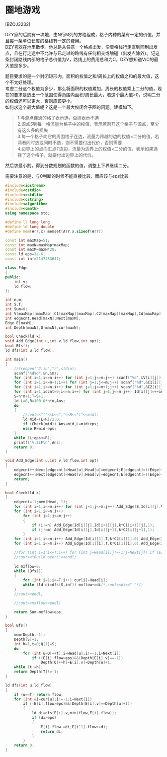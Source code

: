 # 圈地游戏
[BZOJ3232]

DZY家的后院有一块地，由N行M列的方格组成，格子内种的菜有一定的价值，并且每一条单位长度的格线有一定的费用。  
DZY喜欢在地里散步。他总是从任意一个格点出发，沿着格线行走直到回到出发点，且在行走途中不允许与已走过的路线有任何相交或触碰（出发点除外）。记这条封闭路线内部的格子总价值为V，路线上的费用总和为C，DZY想知道V/C的最大值是多少。

题目要求的是一个封闭矩形内，面积的权值之和/周长上的权值之和的最大值，这个不太好处理。  
考虑二分这个权值为多少，那么将面积的权值累加，周长的权值乘上二分的值，现在的要求是选出一个范围使得范围内面积/周长最大，若这个最大值>0，说明二分的权值还可以更大，否则应该更小。  
如何求这个最大值呢？这是一个最大权闭合子图的问题。建模如下。

> 1.与源点连通的格子表示选，否则表示不选  
> 2.源点$S$到每一格流量为格子中的权值，表示若割开这个格子与源点，至少有这么多的损失  
> 3.每一个格子向它的周围格子连边，流量为跨越的边的权值$\times$二分的值。若两者同时选或同时不选，则不需要付出代价，否则需要  
> 4.边界上的点向汇点$T$连边，流量为边界上的权值$\times$二分的值，表示如果选择了这个格子，就要付出边界上的代价。

然后求最小割，得到分数规划的函数的值，调整上下界继续二分。

需要注意的是，与$0$判断的时候不能直接比较，而应该与$eps$比较

```cpp
#include<iostream>
#include<cstdio>
#include<cstdlib>
#include<cstring>
#include<algorithm>
#include<cmath>
using namespace std;

#define ll long long
#define ld long double
#define mem(Arr,x) memset(Arr,x,sizeof(Arr))

const int maxMap=51;
const int maxN=maxMap*maxMap;
const int maxM=maxN*20;
const ld eps=1e-6;
const int inf=2147483647;

class Edge
{
public:
	int v;
	ld flow;
};

int n,m;
int S,T;
int Sum=0;
int V[maxMap][maxMap],C1[maxMap][maxMap],C2[maxMap][maxMap],Id[maxMap][maxMap];
int edgecnt,Head[maxN],Next[maxM];
Edge E[maxM];
int Depth[maxN],Q[maxN],cur[maxN];

bool Check(ld k);
void Add_Edge(int u,int v,ld flow,int opt);
bool Bfs();
ld dfs(int u,ld flow);

int main()
{
	//freopen("2.in","r",stdin);
	scanf("%d%d",&n,&m);
	for (int i=1;i<=n;i++) for (int j=1;j<=m;j++) scanf("%d",&V[i][j]),Sum+=V[i][j];
	for (int i=1;i<=n+1;i++) for (int j=1;j<=m;j++) scanf("%d",&C1[i][j]);
	for (int i=1;i<=n;i++) for (int j=1;j<=m+1;j++) scanf("%d",&C2[i][j]);
	for (int i=1,idcnt=0;i<=n;i++) for (int j=1;j<=m;j++) Id[i][j]=++idcnt;
	S=n*m+1;T=S+1;
	ld L=0,R=100.0*n*m,Ans;
	do
	{
		//cout<<"("<<L<<","<<R<<")"<<endl;
		ld mid=(L+R)/2.0;
		if (Check(mid)) Ans=mid,L=mid+eps;
		else R=mid-eps;
	}
	while (L+eps<=R);
	printf("%.3LF\n",Ans);
	return 0;
}

void Add_Edge(int u,int v,ld flow,int opt)
{
	edgecnt++;Next[edgecnt]=Head[u];Head[u]=edgecnt;E[edgecnt]=((Edge){v,flow});
	edgecnt++;Next[edgecnt]=Head[v];Head[v]=edgecnt;E[edgecnt]=((Edge){u,flow*opt});
	return;
}

bool Check(ld k)
{
	edgecnt=-1;mem(Head,-1);
	for (int i=1;i<=n;i++) for (int j=1;j<=m;j++) Add_Edge(S,Id[i][j],V[i][j],0);
	for (int i=1;i<=n;i++)
		for (int j=1;j<=m;j++)
		{
			if (i!=n) Add_Edge(Id[i][j],Id[i+1][j],k*C1[i+1][j],1);
			if (j!=m) Add_Edge(Id[i][j],Id[i][j+1],k*C2[i][j+1],1);
		}
	for (int i=1;i<=n;i++) Add_Edge(Id[i][1],T,k*C2[i][1],0),Add_Edge(Id[i][m],T,k*C2[i][m+1],0);
	for (int i=1;i<=m;i++) Add_Edge(Id[1][i],T,k*C1[1][i],0),Add_Edge(Id[n][i],T,k*C1[n+1][i],0);

	//for (int i=1;i<=T;i++) for (int j=Head[i];j!=-1;j=Next[j]) if (E[j].flow) cout<<i<<" -> "<<E[j].v<<" "<<E[j].flow<<endl;
	//cout<<"Build over!"<<endl;
	
	ld mxflow=0;
	while (Bfs())
	{
		for (int i=1;i<=T;i++) cur[i]=Head[i];
		while (ld di=dfs(S,inf)) mxflow+=di/*,cout<<di<<" "*/;
	}
	//cout<<endl;

	//cout<<mxflow<<endl;

	return Sum-mxflow>eps;
}

bool Bfs()
{
	mem(Depth,-1);
	Depth[S]=1;
	int h=1,t=0;Q[1]=S;
	do
		for (int u=Q[++t],i=Head[u];i!=-1;i=Next[i])
			if ((E[i].flow>eps)&&(Depth[E[i].v]==-1))
				Depth[Q[++h]=E[i].v]=Depth[u]+1;
	while (t!=h);
	return Depth[T]!=-1;
}

ld dfs(int u,ld flow)
{
	if (u==T) return flow;
	for (int &i=cur[u];i!=-1;i=Next[i])
		if ((E[i].flow>eps)&&(Depth[E[i].v]==Depth[u]+1))
		{
			ld di=dfs(E[i].v,min(flow,E[i].flow));
			if (di>eps)
			{
				E[i].flow-=di;E[i^1].flow+=di;
				return di;
			}
		}
	return 0;
}
```